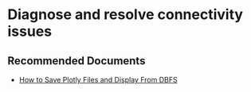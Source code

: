 <properties
	pageTitle="Diagnose and resolve connectivity issues"
	description="Diagnose and resolve connectivity issues"
	service="microsoft.databricks"
	resource="workspaces"
	authors="deeptivu"
	ms.author="deeptivu"
	displayOrder="15"
	selfHelpType="generic"
	supportTopicIds="32677713"
	resourceTags=""
	productPesIds="16432"
	cloudEnvironments="public"
	articleId="aad9b1de-3413-4700-97ac-ba5b84675678"
/>

# Diagnose and resolve connectivity issues

## **Recommended Documents**

* [How to Save Plotly Files and Display From DBFS](https://kb.azuredatabricks.net/visualizations/save-plotly-to-dbfs.html)
